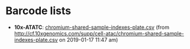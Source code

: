 Barcode lists
=============

* **10x-ATATC**: [chromium-shared-sample-indexes-plate.csv](./chromium-shared-sample-indexes-plate.csv) (from http://cf.10xgenomics.com/supp/cell-atac/chromium-shared-sample-indexes-plate.csv on 2019-01-17 11:47 am) 

